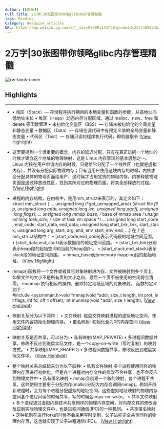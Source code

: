 ```yaml
---
Author: [[雨乐]]
Full Title: 2万字|30张图带你领略glibc内存管理精髓
tags: Reading
Category: Readwise_articles
URL: https://mp.weixin.qq.com/s?__biz=Mzk0MzI4OTI1Ng==&mid=2247485953&idx=1&sn=f8cd484607ab07f15247ecde773d2e1c&scene=21#wechat_redirect
---
```

# 2万字|30张图带你领略glibc内存管理精髓

![rw-book-cover](https://readwise-assets.s3.amazonaws.com/media/uploaded_book_covers/profile_1019574/0)

## Highlights
---
- • 栈区（Stack）— 存储程序执行期间的本地变量和函数的参数，从高地址向低地址生长
  • 堆区（Heap）动态内存分配区域，通过 malloc、new、free 和 delete 等函数管理
  • 未初始化变量区（BSS）— 存储未被初始化的全局变量和静态变量
  • 数据区（Data）— 存储在源代码中有预定义值的全局变量和静态变量
  • 代码区（Text）— 存储只读的程序执行代码，即机器指令 ([View Highlight](https://read.readwise.io/read/01h8y00vwqag41p8xr728mrq6j))

- 这里要提到一个很重要的概念，内存的延迟分配，只有在真正访问一个地址的时候才建立这个地址的物理映射，这是 Linux 内存管理的基本思想之一。Linux 内核在用户申请内存的时候，只是给它分配了一个线性区（也就是虚拟内存），并没有分配实际物理内存；只有当用户使用这块内存的时候，内核才会分配具体的物理页面给用户，这时候才占用宝贵的物理内存。内核释放物理页面是通过释放线性区，找到其所对应的物理页面，将其全部释放的过程。 ([View Highlight](https://read.readwise.io/read/01h8y4rmcsafh133hnxa44w1eh))

- 进程的内存结构，在内核中，是用mm_struct来表示的，其定义如下：
  struct mm_struct { ... unsigned long (*get_unmapped_area) (struct file *filp, unsigned long addr, unsigned long len, unsigned long pgoff, unsigned long flags); ... unsigned long mmap_base; /* base of mmap area */ unsigned long task_size; /* size of task vm space */ ... unsigned long start_code, end_code, start_data, end_data; unsigned long start_brk, brk, start_stack; unsigned long arg_start, arg_end, env_start, env_end; ...}
  在上述mm_struct结构中：
  • [start_code,end_code)表示代码段的地址空间范围。
  • [start_data,end_start)表示数据段的地址空间范围。
  • [start_brk,brk)分别表示heap段的起始空间和当前的heap指针。
  • [start_stack,end_stack)表示stack段的地址空间范围。
  • mmap_base表示memory mapping段的起始地址。 ([View Highlight](https://read.readwise.io/read/01h8y4raxjdb2mp74d19y6zrdx))

- mmap()函数将一个文件或者其它对象映射进内存。文件被映射到多个页上，如果文件的大小不是所有页的大小之和，最后一个页不被使用的空间将会清零。
  munmap 执行相反的操作，删除特定地址区域的对象映射。
  函数的定义如下：
  #include <sys/mman.h>void *mmap(void *addr, size_t length, int prot, int flags, int fd, off_t offset); int munmap(void *addr, size_t length); ([View Highlight](https://read.readwise.io/read/01h8y4znnwbcr4zb7m3kk361d6))

- 映射关系分为以下两种：
  • 文件映射: 磁盘文件映射进程的虚拟地址空间，使用文件内容初始化物理内存。
  • 匿名映射: 初始化全为0的内存空间 ([View Highlight](https://read.readwise.io/read/01h8y5nwj0pcj6pjjykch5ast3))

- 映射关系是否共享，可以分为:
  • 私有映射(MAP_PRIVATE)
  • 多进程间数据共享，修改不反应到磁盘实际文件，是一个copy-on-write（写时复制）的映射方式。
  • 共享映射(MAP_SHARED)
  • 多进程间数据共享，修改反应到磁盘实际文件中。 ([View Highlight](https://read.readwise.io/read/01h8y5p084eaw5rz0d44knjxjk))

- 整个映射关系总结起来分为以下四种:
  • 私有文件映射 多个进程使用同样的物理内存页进行初始化，但是各个进程对内存文件的修改不会共享，也不会反应到物理文件中
  • 私有匿名映射
  • mmap会创建一个新的映射，各个进程不共享，这种使用主要用于分配内存(malloc分配大内存会调用mmap)。例如开辟新进程时，会为每个进程分配虚拟的地址空间，这些虚拟地址映射的物理内存空间各个进程间读的时候共享，写的时候会copy-on-write。
  • 共享文件映射
  • 多个进程通过虚拟内存技术共享同样的物理内存空间，对内存文件的修改会反应到实际物理文件中，也是进程间通信(IPC)的一种机制。
  • 共享匿名映射
  • 这种机制在进行fork的时候不会采用写时复制，父子进程完全共享同样的物理内存页，这也就实现了父子进程通信(IPC)。 ([View Highlight](https://read.readwise.io/read/01h8y5pajrz3pe9s9r9w18vwgw))

